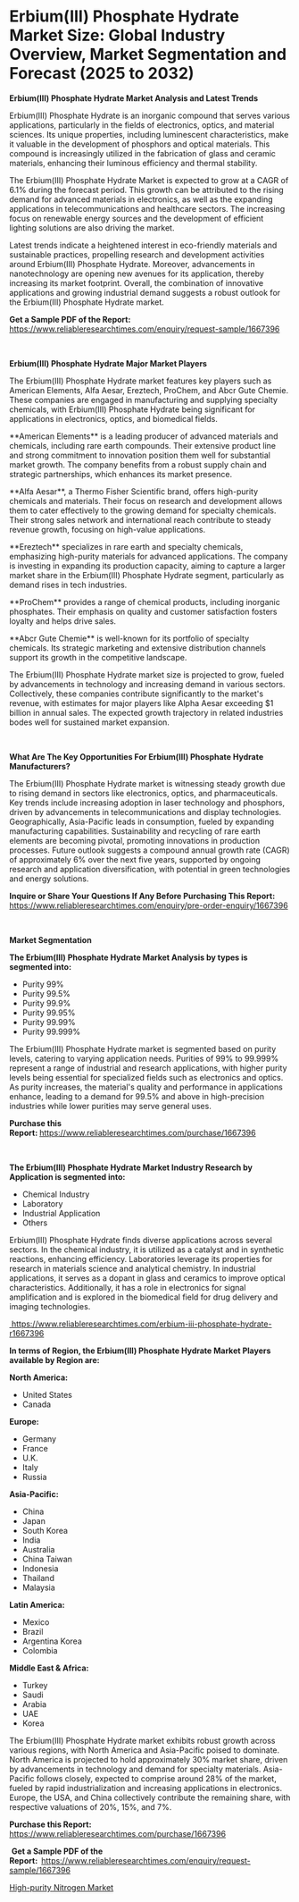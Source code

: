 <p><h1>Erbium(III) Phosphate Hydrate Market Size: Global Industry Overview, Market Segmentation and Forecast (2025 to 2032)</h1></p><p><strong>Erbium(III) Phosphate Hydrate Market Analysis and Latest Trends</strong></p>
<p><p>Erbium(III) Phosphate Hydrate is an inorganic compound that serves various applications, particularly in the fields of electronics, optics, and material sciences. Its unique properties, including luminescent characteristics, make it valuable in the development of phosphors and optical materials. This compound is increasingly utilized in the fabrication of glass and ceramic materials, enhancing their luminous efficiency and thermal stability.</p><p>The Erbium(III) Phosphate Hydrate Market is expected to grow at a CAGR of 6.1% during the forecast period. This growth can be attributed to the rising demand for advanced materials in electronics, as well as the expanding applications in telecommunications and healthcare sectors. The increasing focus on renewable energy sources and the development of efficient lighting solutions are also driving the market.</p><p>Latest trends indicate a heightened interest in eco-friendly materials and sustainable practices, propelling research and development activities around Erbium(III) Phosphate Hydrate. Moreover, advancements in nanotechnology are opening new avenues for its application, thereby increasing its market footprint. Overall, the combination of innovative applications and growing industrial demand suggests a robust outlook for the Erbium(III) Phosphate Hydrate market.</p></p>
<p><strong>Get a Sample PDF of the Report:&nbsp;</strong> <a href="https://www.reliableresearchtimes.com/enquiry/request-sample/1667396?utm_campaign=3036&utm_medium=2&utm_source=Github&utm_content=ia&utm_term=02042025&utm_id=erbiumiii-phosphate-hydrate">https://www.reliableresearchtimes.com/enquiry/request-sample/1667396</a></p>
<p>&nbsp;</p>
<p><strong>Erbium(III) Phosphate Hydrate Major Market Players</strong></p>
<p><p>The Erbium(III) Phosphate Hydrate market features key players such as American Elements, Alfa Aesar, Ereztech, ProChem, and Abcr Gute Chemie. These companies are engaged in manufacturing and supplying specialty chemicals, with Erbium(III) Phosphate Hydrate being significant for applications in electronics, optics, and biomedical fields.</p><p>**American Elements** is a leading producer of advanced materials and chemicals, including rare earth compounds. Their extensive product line and strong commitment to innovation position them well for substantial market growth. The company benefits from a robust supply chain and strategic partnerships, which enhances its market presence.</p><p>**Alfa Aesar**, a Thermo Fisher Scientific brand, offers high-purity chemicals and materials. Their focus on research and development allows them to cater effectively to the growing demand for specialty chemicals. Their strong sales network and international reach contribute to steady revenue growth, focusing on high-value applications.</p><p>**Ereztech** specializes in rare earth and specialty chemicals, emphasizing high-purity materials for advanced applications. The company is investing in expanding its production capacity, aiming to capture a larger market share in the Erbium(III) Phosphate Hydrate segment, particularly as demand rises in tech industries.</p><p>**ProChem** provides a range of chemical products, including inorganic phosphates. Their emphasis on quality and customer satisfaction fosters loyalty and helps drive sales.</p><p>**Abcr Gute Chemie** is well-known for its portfolio of specialty chemicals. Its strategic marketing and extensive distribution channels support its growth in the competitive landscape.</p><p>The Erbium(III) Phosphate Hydrate market size is projected to grow, fueled by advancements in technology and increasing demand in various sectors. Collectively, these companies contribute significantly to the market's revenue, with estimates for major players like Alpha Aesar exceeding $1 billion in annual sales. The expected growth trajectory in related industries bodes well for sustained market expansion.</p></p>
<p>&nbsp;</p>
<p><strong>What Are The Key Opportunities For Erbium(III) Phosphate Hydrate Manufacturers?</strong></p>
<p><p>The Erbium(III) Phosphate Hydrate market is witnessing steady growth due to rising demand in sectors like electronics, optics, and pharmaceuticals. Key trends include increasing adoption in laser technology and phosphors, driven by advancements in telecommunications and display technologies. Geographically, Asia-Pacific leads in consumption, fueled by expanding manufacturing capabilities. Sustainability and recycling of rare earth elements are becoming pivotal, promoting innovations in production processes. Future outlook suggests a compound annual growth rate (CAGR) of approximately 6% over the next five years, supported by ongoing research and application diversification, with potential in green technologies and energy solutions.</p></p>
<p><strong>Inquire or Share Your Questions If Any Before Purchasing This Report:</strong> <a href="https://www.reliableresearchtimes.com/enquiry/pre-order-enquiry/1667396?utm_campaign=3036&utm_medium=2&utm_source=Github&utm_content=ia&utm_term=02042025&utm_id=erbiumiii-phosphate-hydrate">https://www.reliableresearchtimes.com/enquiry/pre-order-enquiry/1667396</a></p>
<p>&nbsp;</p>
<p><strong>Market Segmentation</strong></p>
<p><strong>The Erbium(III) Phosphate Hydrate Market Analysis by types is segmented into:</strong></p>
<p><ul><li>Purity 99%</li><li>Purity 99.5%</li><li>Purity 99.9%</li><li>Purity 99.95%</li><li>Purity 99.99%</li><li>Purity 99.999%</li></ul></p>
<p><p>The Erbium(III) Phosphate Hydrate market is segmented based on purity levels, catering to varying application needs. Purities of 99% to 99.999% represent a range of industrial and research applications, with higher purity levels being essential for specialized fields such as electronics and optics. As purity increases, the material's quality and performance in applications enhance, leading to a demand for 99.5% and above in high-precision industries while lower purities may serve general uses.</p></p>
<p><strong>Purchase this Report:&nbsp;</strong><a href="https://www.reliableresearchtimes.com/purchase/1667396?utm_campaign=3036&utm_medium=2&utm_source=Github&utm_content=ia&utm_term=02042025&utm_id=erbiumiii-phosphate-hydrate">https://www.reliableresearchtimes.com/purchase/1667396</a></p>
<p>&nbsp;</p>
<p><strong>The Erbium(III) Phosphate Hydrate Market Industry Research by Application is segmented into:</strong></p>
<p><ul><li>Chemical Industry</li><li>Laboratory</li><li>Industrial Application</li><li>Others</li></ul></p>
<p><p>Erbium(III) Phosphate Hydrate finds diverse applications across several sectors. In the chemical industry, it is utilized as a catalyst and in synthetic reactions, enhancing efficiency. Laboratories leverage its properties for research in materials science and analytical chemistry. In industrial applications, it serves as a dopant in glass and ceramics to improve optical characteristics. Additionally, it has a role in electronics for signal amplification and is explored in the biomedical field for drug delivery and imaging technologies.</p></p>
<p><a href="https://www.reliableresearchtimes.com/erbium-iii-phosphate-hydrate-r1667396?utm_campaign=3036&utm_medium=2&utm_source=Github&utm_content=ia&utm_term=02042025&utm_id=erbiumiii-phosphate-hydrate">&nbsp;https://www.reliableresearchtimes.com/erbium-iii-phosphate-hydrate-r1667396</a></p>
<p><strong>In terms of Region, the Erbium(III) Phosphate Hydrate Market Players available by Region are:</strong></p>
<p>
    <p> <strong> North America: </strong>
        <ul>
            <li>United States</li>
            <li>Canada</li>
        </ul>
        </p> 
    <p> <strong> Europe: </strong>
        <ul>
            <li>Germany</li>
            <li>France</li>
            <li>U.K.</li>
            <li>Italy</li>
            <li>Russia</li>
        </ul>
        </p> 
    <p> <strong> Asia-Pacific: </strong>
        <ul>
            <li>China</li>
            <li>Japan</li>
            <li>South Korea</li>
            <li>India</li>
            <li>Australia</li>
            <li>China Taiwan</li>
            <li>Indonesia</li>
            <li>Thailand</li>
            <li>Malaysia</li>
        </ul>
        </p> 
    <p> <strong> Latin America: </strong>
        <ul>
            <li>Mexico</li>
            <li>Brazil</li>
            <li>Argentina Korea</li>
            <li>Colombia</li>
        </ul>
        </p> 
    <p> <strong> Middle East & Africa: </strong>
        <ul>
            <li>Turkey</li>
            <li>Saudi</li>
            <li>Arabia</li>
            <li>UAE</li>
            <li>Korea</li>
        </ul>
    </p>
    </p>
<p><p>The Erbium(III) Phosphate Hydrate market exhibits robust growth across various regions, with North America and Asia-Pacific poised to dominate. North America is projected to hold approximately 30% market share, driven by advancements in technology and demand for specialty materials. Asia-Pacific follows closely, expected to comprise around 28% of the market, fueled by rapid industrialization and increasing applications in electronics. Europe, the USA, and China collectively contribute the remaining share, with respective valuations of 20%, 15%, and 7%.</p></p>
<p><strong>Purchase this Report: </strong><a href="https://www.reliableresearchtimes.com/purchase/1667396?utm_campaign=3036&utm_medium=2&utm_source=Github&utm_content=ia&utm_term=02042025&utm_id=erbiumiii-phosphate-hydrate">https://www.reliableresearchtimes.com/purchase/1667396</a></p>
<p>&nbsp;<strong>Get a Sample PDF of the Report:&nbsp;&nbsp;</strong><a href="https://www.reliableresearchtimes.com/enquiry/request-sample/1667396?utm_campaign=3036&utm_medium=2&utm_source=Github&utm_content=ia&utm_term=02042025&utm_id=erbiumiii-phosphate-hydrate">https://www.reliableresearchtimes.com/enquiry/request-sample/1667396</a></p>
<p><strong></strong></p>
<p><p><a href="https://github.com/micbotam/Market-Research-Report-List-1/blob/main/high-purity-nitrogen-market.md?utm_campaign=3036&utm_medium=2&utm_source=Github&utm_content=ia&utm_term=02042025&utm_id=erbiumiii-phosphate-hydrate">High-purity Nitrogen Market</a></p></p>